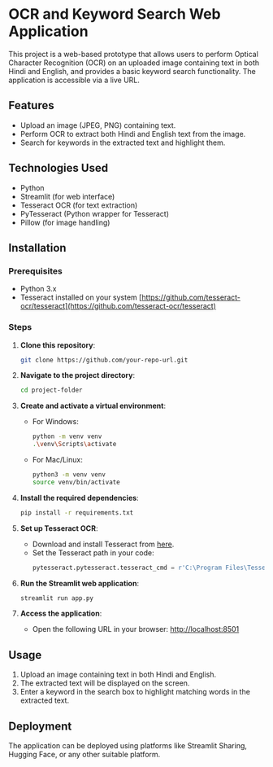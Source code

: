 # OCR and Keyword Search Web Application

This project is a web-based prototype that allows users to perform Optical Character Recognition (OCR) on an uploaded image containing text in both Hindi and English, and provides a basic keyword search functionality. The application is accessible via a live URL.

## Features

- Upload an image (JPEG, PNG) containing text.
- Perform OCR to extract both Hindi and English text from the image.
- Search for keywords in the extracted text and highlight them.

## Technologies Used

- Python
- Streamlit (for web interface)
- Tesseract OCR (for text extraction)
- PyTesseract (Python wrapper for Tesseract)
- Pillow (for image handling)

## Installation

### Prerequisites
- Python 3.x
- Tesseract installed on your system [https://github.com/tesseract-ocr/tesseract](https://github.com/tesseract-ocr/tesseract)

### Steps

1. **Clone this repository**:
   ```bash
   git clone https://github.com/your-repo-url.git
   
2. **Navigate to the project directory**:
   ```bash
   cd project-folder

3. **Create and activate a virtual environment**:
   - For Windows:
     ```bash
     python -m venv venv
     .\venv\Scripts\activate
     ```
   - For Mac/Linux:
     ```bash
     python3 -m venv venv
     source venv/bin/activate
     ```
4. **Install the required dependencies**:
     ```bash
     pip install -r requirements.txt
   
5. **Set up Tesseract OCR**:
   - Download and install Tesseract from [here](https://github.com/tesseract-ocr/tesseract/wiki).
   - Set the Tesseract path in your code:
     ```python 
     pytesseract.pytesseract.tesseract_cmd = r'C:\Program Files\Tesseract-OCR\tesseract.exe'
     ```
     
6. **Run the Streamlit web application**:
   ```bash
   streamlit run app.py

7. **Access the application**:
      - Open the following URL in your browser: [http://localhost:8501](http://localhost:8501)


## Usage
1. Upload an image containing text in both Hindi and English.
2. The extracted text will be displayed on the screen.
3. Enter a keyword in the search box to highlight matching words in the extracted text.

## Deployment
The application can be deployed using platforms like Streamlit Sharing, Hugging Face, or any other suitable platform.






